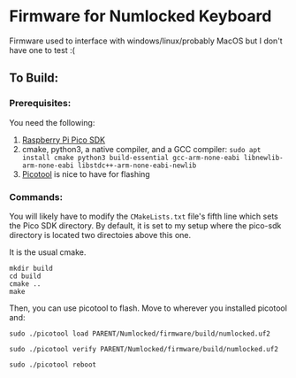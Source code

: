 # Firmware for Numlocked Keyboard

Firmware used to interface with windows/linux/probably MacOS but I don't have one to test :(

## To Build:

### Prerequisites:
You need the following:
1. [Raspberry Pi Pico SDK](https://github.com/raspberrypi/pico-sdk)
2. cmake, python3, a native compiler, and a GCC compiler: ```sudo apt install cmake python3 build-essential gcc-arm-none-eabi libnewlib-arm-none-eabi libstdc++-arm-none-eabi-newlib```
3. [Picotool](https://github.com/raspberrypi/picotool) is nice to have for flashing

### Commands:

You will likely have to modify the `CMakeLists.txt` file's fifth line which sets the Pico SDK directory. By default, it is set to my setup where the pico-sdk directory is located two directoies above this one.

It is the usual cmake.
```
mkdir build
cd build
cmake ..
make
```

Then, you can use picotool to flash. Move to wherever you installed picotool and:  
```
sudo ./picotool load PARENT/Numlocked/firmware/build/numlocked.uf2

sudo ./picotool verify PARENT/Numlocked/firmware/build/numlocked.uf2

sudo ./picotool reboot
```




